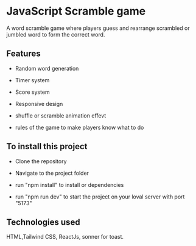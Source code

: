 # JavaScript Scramble game
A word scramble game where players guess and rearrange scrambled or
jumbled word to form the correct word.

## Features
 * Random word generation

 * Timer system

 * Score system

 * Responsive design

 * shuffle or scramble animation effevt

 * rules of the game to make players know what to do


## To install this project

* Clone the repository

* Navigate to the project folder

* run "npm install" to install or dependencies

* run "npm run dev" to start the project on your loval server with port "5173"

## Technologies used
HTML,Tailwind CSS, ReactJs, sonner for toast.